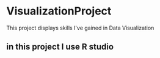 # VisualizationProject
This project displays skills I've gained in Data Visualization
## in this project I use R studio 
